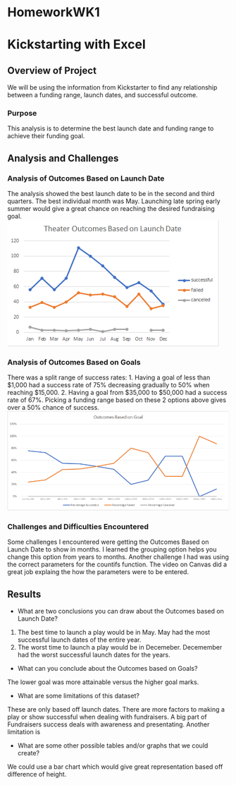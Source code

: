 # HomeworkWK1
# Kickstarting with Excel

## Overview of Project
We will be using the information from Kickstarter to find any relationship between a funding range, launch dates, and successful outcome.  
### Purpose
This analysis is to determine the best launch date and funding range to achieve their funding goal. 
## Analysis and Challenges

### Analysis of Outcomes Based on Launch Date
The analysis showed the best launch date to be in the second and third quarters. The best individual month was May. Launching late spring early summer would give a great chance on reaching the desired fundraising goal. ![Theater_Outcomes_vs_Launch](Resources/Theater_Outcomes_vs_Launch.png)
### Analysis of Outcomes Based on Goals
There was a split range of success rates: 1. Having a goal of less than $1,000 had a success rate of 75% decreasing gradually to 50% when reaching $15,000. 2. Having a goal from $35,000 to $50,000 had a success rate of 67%. Picking a funding range based on these 2 options above gives over a 50% chance of success. 
![Outcomes_vs_Goals](Resources/Outcomes_vs_Goals.png)
### Challenges and Difficulties Encountered
Some challenges I encountered were getting the Outcomes Based on Launch Date to show in months. I learned the grouping option helps you change this option from years to months. Another challenge I had was using the correct parameters for the countifs function. The video on Canvas did a great job explaing the how the parameters were to be entered.
## Results

- What are two conclusions you can draw about the Outcomes based on Launch Date?

 1. The best time to launch a play would be in May. May had the most successful launch dates of the entire year. 
 2. The worst time to launch a play would be in Decemeber. Decemember had the worst successful launch dates for the years. 

- What can you conclude about the Outcomes based on Goals?

 The lower goal was more attainable versus the higher goal marks.

- What are some limitations of this dataset?

 These are only based off launch dates. There are more factors to making a play or show successful when dealing with fundraisers. A big part of Fundraisers success deals with awareness and presentating. Another limitation is 

- What are some other possible tables and/or graphs that we could create?

 We could use a bar chart which would give great representation based off difference of height. 
